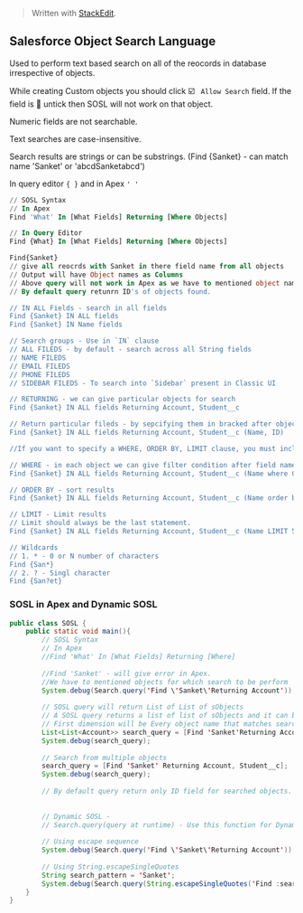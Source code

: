﻿


> Written with [StackEdit](https://stackedit.io/).

## Salesforce Object Search Language

Used to perform text based search on all of the reocords in database irrespective of objects.

While creating Custom objects you should click :ballot_box_with_check: ` Allow Search` field. 
If the field is :black_square_button: untick then SOSL will not work on that object.
 
Numeric fields are not searchable.

Text searches are case-insensitive.

Search results are strings or can be substrings. 
(Find {Sanket} - can match name 'Sanket' or 'abcdSanketabcd') 

In query editor `{ }` and in Apex `' '`

```SQL 
// SOSL Syntax 
// In Apex 
Find 'What' In [What Fields] Returning [Where Objects]

// In Query Editor 
Find {What} In [What Fields] Returning [Where Objects]

Find{Sanket}
// give all reocrds with Sanket in there field name from all objects
// Output will have Object names as Columns
// Above query will not work in Apex as we have to mentioned object names in Returning clause
// By default query retunrn ID's of objects found. 

// IN ALL Fields - search in all fields
Find {Sanket} IN ALL fields 
Find {Sanket} IN Name fields

// Search groups - Use in `IN` clause
// ALL FILEDS - by default - search across all String fields
// NAME FILEDS
// EMAIL FILEDS
// PHONE FILEDS
// SIDEBAR FILEDS - To search into `Sidebar` present in Classic UI 

// RETURNING - we can give particular objects for search 
Find {Sanket} IN ALL fields Returning Account, Student__c

// Return particular fileds - by sepcifying them in bracked after object name
Find {Sanket} IN ALL fields Returning Account, Student__c (Name, ID)

//If you want to specify a WHERE, ORDER BY, LIMIT clause, you must include a field list with at least one specific field.

// WHERE - in each object we can give filter condition after field name
Find {Sanket} IN ALL fields Returning Account, Student__c (Name where CreatedDate < Today)

// ORDER BY - sort results
Find {Sanket} IN ALL fields Returning Account, Student__c (Name order by Name)

// LIMIT - Limit results
// Limit should always be the last statement.
Find {Sanket} IN ALL fields Returning Account, Student__c (Name LIMIT 50)

// Wildcards 
// 1. * - 0 or N number of characters
Find {San*}
// 2. ? - Singl character
Find {San?et}

```

### SOSL in Apex and Dynamic SOSL

```java
public class SOSL {
    public static void main(){
        // SOSL Syntax 
        // In Apex 
        //Find 'What' In [What Fields] Returning [Where]
        
        //Find 'Sanket' - will give error in Apex. 
        //We have to mentioned objects for which search to be perform
        System.debug(Search.query('Find \'Sanket\'Returning Account'));
        
        // SOSL query will return List of List of sObjects
        // A SOSL query returns a list of list of sObjects and it can be performed on multiple objects.
        // First dimension will be Every object name that matches search, and second dimension will have all search records from that objects.
        List<List<Account>> search_query = [Find 'Sanket'Returning Account];
        System.debug(search_query);
        
        // Search from multiple objects
        search_query = [Find 'Sanket' Returning Account, Student__c];
        System.debug(search_query);
        
        // By default query return only ID field for searched objects. 
         
        
        // Dynamic SOSL - 
        // Search.query(query at runtime) - Use this function for Dynamic SOSL queries
        
        // Using escape sequence
        System.debug(Search.query('Find \'Sanket\'Returning Account'));
        
        // Using String.escapeSingleQuotes
        String search_pattern = 'Sanket';
        System.debug(Search.query(String.escapeSingleQuotes('Find :search_pattern Returning Account')));
    }
}
```
